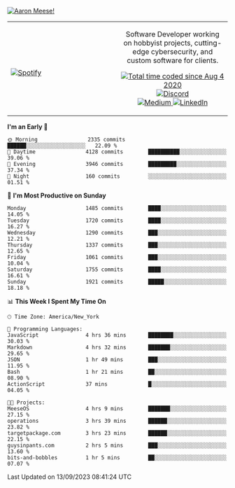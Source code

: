 [![Aaron Meese!](https://user-images.githubusercontent.com/17814535/88975338-a2aabf00-d27f-11ea-963f-8a19608716b4.png)](https://github.com/ajmeese7/readme-ascii "README ASCII")

<!-- Modified from project here: https://github.com/novatorem/novatorem -->
<table width="100%">
  <tr>
  <td width="50%">

&nbsp; <br> [![Spotify](https://ajmeese7.vercel.app/api/spotify)](https://open.spotify.com/user/ajmeese)

  </td>
  <td width="50%">
    <p align="center">
    Software Developer working on hobbyist projects, cutting-edge cybersecurity, and custom software for clients.
    </p>
    <p align="center">
      <a href="https://wakatime.com/@f726891d-3b02-46cd-9b60-e8c59f9e2b14">
        <img src="https://wakatime.com/badge/user/f726891d-3b02-46cd-9b60-e8c59f9e2b14.svg" alt="Total time coded since Aug 4 2020" title="WakaTime" />
      </a>
      <a href="http://link.aaronmeese.com/discord">
        <img src="https://img.shields.io/badge/discord-ajmeese7%234835-369?style=flat-square&logo=discord&logoColor=white&color=purple" alt="Discord" title="Discord">
      </a>
      <br />
      <a href="https://link.aaronmeese.com/medium">
        <img src="https://img.shields.io/badge/medium-ajmeese7-1DB954?style=flat-square&logo=medium&logoColor=white" alt="Medium" title="Medium">
      </a>
      <a href="https://link.aaronmeese.com/linkedin">
        <img src="https://img.shields.io/badge/linkedIn-aaronmeese-1DB954?style=flat-square&logo=linkedin&logoColor=white&color=blue" alt="LinkedIn" title="LinkedIn">
      </a>
    </p>
  </td>

</table>

[//]: <> (The `&nbsp;` is to have Aphelion take up more space)

<!--START_SECTION:waka-->
**I'm an Early 🐤** 

```text
🌞 Morning                2335 commits        ██████░░░░░░░░░░░░░░░░░░░   22.09 % 
🌆 Daytime                4128 commits        ██████████░░░░░░░░░░░░░░░   39.06 % 
🌃 Evening                3946 commits        █████████░░░░░░░░░░░░░░░░   37.34 % 
🌙 Night                  160 commits         ░░░░░░░░░░░░░░░░░░░░░░░░░   01.51 % 
```
📅 **I'm Most Productive on Sunday** 

```text
Monday                   1485 commits        ████░░░░░░░░░░░░░░░░░░░░░   14.05 % 
Tuesday                  1720 commits        ████░░░░░░░░░░░░░░░░░░░░░   16.27 % 
Wednesday                1290 commits        ███░░░░░░░░░░░░░░░░░░░░░░   12.21 % 
Thursday                 1337 commits        ███░░░░░░░░░░░░░░░░░░░░░░   12.65 % 
Friday                   1061 commits        ███░░░░░░░░░░░░░░░░░░░░░░   10.04 % 
Saturday                 1755 commits        ████░░░░░░░░░░░░░░░░░░░░░   16.61 % 
Sunday                   1921 commits        █████░░░░░░░░░░░░░░░░░░░░   18.18 % 
```


📊 **This Week I Spent My Time On** 

```text
🕑︎ Time Zone: America/New_York

💬 Programming Languages: 
JavaScript               4 hrs 36 mins       ████████░░░░░░░░░░░░░░░░░   30.03 % 
Markdown                 4 hrs 32 mins       ███████░░░░░░░░░░░░░░░░░░   29.65 % 
JSON                     1 hr 49 mins        ███░░░░░░░░░░░░░░░░░░░░░░   11.95 % 
Bash                     1 hr 21 mins        ██░░░░░░░░░░░░░░░░░░░░░░░   08.90 % 
ActionScript             37 mins             █░░░░░░░░░░░░░░░░░░░░░░░░   04.05 % 

🐱‍💻 Projects: 
MeeseOS                  4 hrs 9 mins        ███████░░░░░░░░░░░░░░░░░░   27.15 % 
operations               3 hrs 39 mins       ██████░░░░░░░░░░░░░░░░░░░   23.82 % 
targetpackage.com        3 hrs 23 mins       ██████░░░░░░░░░░░░░░░░░░░   22.15 % 
guysinpants.com          2 hrs 5 mins        ███░░░░░░░░░░░░░░░░░░░░░░   13.60 % 
bits-and-bobbles         1 hr 5 mins         ██░░░░░░░░░░░░░░░░░░░░░░░   07.07 % 
```


 Last Updated on 13/09/2023 08:41:24 UTC
<!--END_SECTION:waka-->
